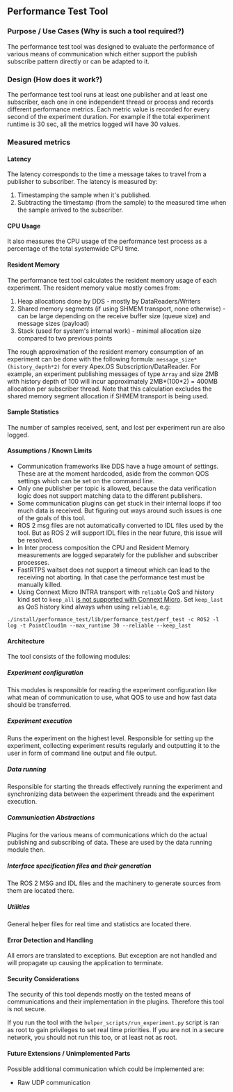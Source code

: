 ## Performance Test Tool

### Purpose / Use Cases (Why is such a tool required?)

The performance test tool was designed to evaluate the performance of various means of communication
which either support the publish subscribe pattern directly or can be adapted to it.

### Design (How does it work?)

The performance test tool runs at least one publisher and at least one subscriber, each one in one independent thread or process and records different performance metrics.
Each metric value is recorded for every second of the experiment duration. For example if the total experiment runtime is 30 sec, all the metrics logged will have 30 values.

### Measured metrics

#### Latency

The latency corresponds to the time a message takes to travel from a publisher to subscriber. The latency is measured by:

1. Timestamping the sample when it's published.
2. Subtracting the timestamp (from the sample) to the measured time when the sample arrived to the subscriber.

#### CPU Usage

It also measures the CPU usage of the performance test process as a percentage of the total systemwide CPU time.

#### Resident Memory

The performance test tool calculates the resident memory usage of each experiment. The resident memory value mostly comes from:

1. Heap allocations done by DDS - mostly by DataReaders/Writers
2. Shared memory segments (if using SHMEM transport, none otherwise) - can be large depending on the receive buffer size (queue size) and message sizes (payload)
3. Stack (used for system's internal work) - minimal allocation size compared to two previous points

The rough approximation of the resident memory consumption of an experiment can be done with the following formula: `message_size*(history_depth*2)` for every Apex.OS Subscription/DataReader. For example, an experiment publishing messages of type `Array` and size 2MB with history depth of 100 will incur approximately 2MB*(100*2) = 400MB allocation per subscriber thread. Note that this calculation excludes the shared memory segment allocation if SHMEM transport is being used.

#### Sample Statistics

The number of samples received, sent, and lost per experiment run are also logged.

#### Assumptions / Known Limits

* Communication frameworks like DDS have a huge amount of settings. These are at the moment
hardcoded, aside from the common QOS settings which can be set on the command line.
* Only one publisher per topic is allowed, because the data verification logic does not support
matching data to the different publishers.
* Some communication plugins can get stuck in their internal loops if too much data is received.
But figuring out ways around such issues is one of the goals of this tool.
* ROS 2 msg files are not automatically converted to IDL files used by
the tool. But as ROS 2 will support IDL files in the near future, this issue
will be resolved.
* In Inter process composition the CPU and Resident Memory measurements are logged separately for the publisher and subscriber processes.
* FastRTPS waitset does not support a timeout which can lead to the receiving not aborting. In that case the performance test must be manually killed.
* Using Connext Micro INTRA transport with `reliable` QoS and history kind set to `keep_all` [is not supported with Connext Micro](https://community.rti.com/static/documentation/connext-micro/3.0.2/doc/html/usersmanual/transports/INTRA.html#reliability-and-durability). Set `keep_last` as QoS history kind always when using `reliable`, e.g:

```
./install/performance_test/lib/performance_test/perf_test -c ROS2 -l log -t PointCloud1m --max_runtime 30 --reliable --keep_last
```

#### Architecture

The tool consists of the following modules:

##### Experiment configuration

This modules is responsible for reading the experiment configuration like
what mean of communication to use, what QOS to use and how fast data should
be transferred.

##### Experiment execution

Runs the experiment on the highest level. Responsible for setting up the experiment,
collecting experiment results regularly and outputting it to the user in form of command line
output and file output.

##### Data running

Responsible for starting the threads effectively running the experiment and synchronizing data between
the experiment threads and the experiment execution.

##### Communication Abstractions

Plugins for the various means of communications which do the actual publishing and subscribing of data.
These are used by the data running module then.

##### Interface specification files and their generation

The ROS 2 MSG and IDL files and the machinery to generate sources from
them are located there.

##### Utilities

General helper files for real time and statistics are located there.

#### Error Detection and Handling

All errors are translated to exceptions. But exception are not handled and will
propagate up causing the application to terminate.

#### Security Considerations
<!-- Required -->
The security of this tool depends mostly on the tested means of communications and their
implementation in the plugins. Therefore this tool is not secure.

If you run the tool with the `helper_scripts/run_experiment.py` script is ran as root to
gain privileges to set real time priorities. If you are not in a secure network, you should not run this too,
or at least not as root.

#### Future Extensions / Unimplemented Parts

Possible additional communication which could be implemented are:

* Raw UDP communication
